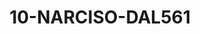 ---
title: 10-NARCISO-DAL561
image: /v1543919832/viterbo/10-NARCISO-DAL561.jpg
brand: dalin
layout: vestito
---
